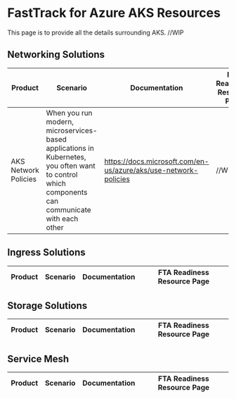 
# FastTrack for Azure AKS Resources 
This page is to provide all the details surrounding AKS. //WIP

## Networking Solutions
| Product | Scenario | Documentation | FTA Readiness Resource Page |
| ------------- | ------------- | ------------- | ------------- |
| AKS Network Policies | When you run modern, microservices-based applications in Kubernetes, you often want to control which components can communicate with each other | https://docs.microsoft.com/en-us/azure/aks/use-network-policies | //WIP |

## Ingress Solutions
| Product | Scenario | Documentation | FTA Readiness Resource Page |
| ------------- | ------------- | ------------- | ------------- |


## Storage Solutions
| Product | Scenario | Documentation | FTA Readiness Resource Page |
| ------------- | ------------- | ------------- | ------------- |


## Service Mesh
| Product | Scenario | Documentation | FTA Readiness Resource Page |
| ------------- | ------------- | ------------- | ------------- |



